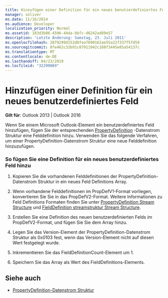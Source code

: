 ```yaml
---
title: Hinzufügen einer Definition für ein neues benutzerdefiniertes Feld
manager: soliver
ms.date: 11/16/2014
ms.audience: Developer
localization_priority: Normal
ms.assetid: 183d3b86-4506-44da-bbfc-d6242ad89e57
description: 'Letzte Änderung: Samstag, 23. Juli 2011'
ms.openlocfilehash: 2879299d152d8fea7690162ae55a22f337f5fd59
ms.sourcegitcommit: 8fe462c32b91c87911942c188f3445e85a54137c
ms.translationtype: MT
ms.contentlocale: de-DE
ms.lasthandoff: 04/23/2019
ms.locfileid: "32299069"
---
```

# <a name="add-a-definition-for-a-new-user-defined-field"></a>Hinzufügen einer Definition für ein neues benutzerdefiniertes Feld
 
**Gilt für**: Outlook 2013 | Outlook 2016 
  
Wenn Sie einem Microsoft Outlook-Element ein benutzerdefiniertes Feld hinzufügen, fügen Sie der entsprechenden [PropertyDefinition](propertydefinition-stream-structure.md) -Datenstrom Struktur eine Felddefinition hinzu. Verwenden Sie das folgende Verfahren, um einer PropertyDefinition-Datenstrom Struktur eine neue Felddefinition hinzuzufügen. 
  
### <a name="to-add-a-definition-for-a-new-user-defined-field"></a>So fügen Sie eine Definition für ein neues benutzerdefiniertes Feld hinzu

1. Kopieren Sie die vorhandenen Felddefinitionen der PropertyDefinition-Datenstrom Struktur in ein neues Feld Definitions Array. 
    
2. Wenn vorhandene Felddefinitionen im PropDefV1-Format vorliegen, konvertieren Sie Sie in das PropDefV2-Format. Weitere Informationen zu Feld Definitions Formaten finden Sie unter [PropertyDefinition Stream Structure](propertydefinition-stream-structure.md) und [FieldDefinition streamstruktur Stream Structure](fielddefinition-stream-structure.md).
    
3. Erstellen Sie eine Definition des neuen benutzerdefinierten Felds im PropDefV2-Format, und fügen Sie Sie dem Array hinzu.
    
4. Legen Sie das Version-Element der PropertyDefinition-Datenstrom Struktur als 0x0103 fest, wenn das Version-Element nicht auf diesen Wert festgelegt wurde.
    
5. Inkrementieren Sie das FieldDefinitionCount-Element um 1.
    
6. Speichern Sie das Array als Wert des FieldDefinitions-Elements.
    
## <a name="see-also"></a>Siehe auch

- [PropertyDefinition-Datenstrom Struktur](propertydefinition-stream-structure.md)

